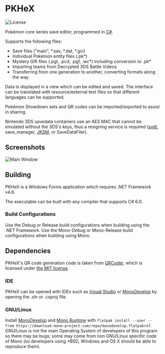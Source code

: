 PKHeX
=====
![License](https://img.shields.io/badge/License-GPLv3-blue.svg)

Pokémon core series save editor, programmed in [C#](https://en.wikipedia.org/wiki/C_Sharp_%28programming_language%29).

Supports the following files:
* Save files ("main", \*.sav, \*.dat, \*.gci)
* Individual Pokémon entity files (.pk\*)
* Mystery Gift files (.pgt, .pcd, .pgf, .wc\*) including conversion to .pk\*
* Importing teams from Decrypted 3DS Battle Videos
* Transferring from one generation to another, converting formats along the way.

Data is displayed in a view which can be edited and saved.
The interface can be translated with resource/external text files so that different languages can be supported.

Pokémon Showdown sets and QR codes can be imported/exported to assist in sharing.

Nintendo 3DS savedata containers use an AES MAC that cannot be emulated without the 3DS's keys, thus a resigning service is required ([svdt](https://github.com/meladroit/svdt), save_manager, [JKSM](https://github.com/J-D-K/JKSM), or SaveDataFiler).

## Screenshots

![Main Window](http://i.imgur.com/QT3IxpR.png)

## Building

PKHeX is a Windows Forms application which requires .NET Framework v4.6.

The executable can be built with any compiler that supports C# 6.0.

### Build Configurations

Use the Debug or Release build configurations when building using the .NET Framework.  Use the Mono-Debug or Mono-Release build configurations when building using Mono.

## Dependencies

PKHeX's QR code generation code is taken from [QRCoder](https://github.com/codebude/QRCoder), which is licensed under [the MIT license](https://github.com/codebude/QRCoder/blob/master/LICENSE.txt).

### IDE

PKHeX can be opened with IDEs such as [Visual Studio](https://www.visualstudio.com/) or [MonoDevelop](http://www.monodevelop.com/) by opening the .sln or .csproj file.

### GNU/Linux

Install [MonoDevelop](http://www.monodevelop.com/) and [Mono Runtime](http://www.mono-project.com/) with `flatpak install --user --from https://download.mono-project.com/repo/monodevelop.flatpakref`. GNU/Linux is not the main Operating System of developers of this program so there may be bugs; some may come from non GNU/Linux specific code of Mono (so developers using *BSD, Windows and OS X should be able to reproduce them).
